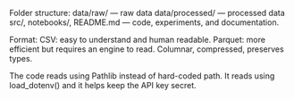 Folder structure: 
data/raw/ — raw data
data/processed/ — processed data
src/, notebooks/, README.md — code, experiments, and documentation.

Format:
CSV: easy to understand and human readable.
Parquet: more efficient but requires an engine to read. Columnar, compressed, preserves types.

The code reads using Pathlib instead of hard-coded path. It reads using load_dotenv() and it helps keep the API key secret.
